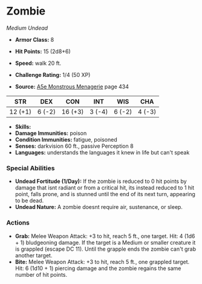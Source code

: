 # Zombie

*Medium* *Undead*

- **Armor Class:** 8
- **Hit Points:** 15 (2d8+6)
- **Speed:** walk 20 ft.

- **Challenge Rating:** 1/4 (50 XP)
- **Source:** [A5e Monstrous Menagerie](https://enpublishingrpg.com/products/level-up-monstrous-menagerie-a5e) page 434

| STR | DEX | CON | INT | WIS | CHA |
| --- | --- | --- | --- | --- | --- |
| 12 (+1) | 6 (-2) | 16 (+3) | 3 (-4) | 6 (-2) | 4 (-3) |

- **Skills:** 
- **Damage Immunities:** poison
- **Condition Immunities:** fatigue, poisoned
- **Senses:** darkvision 60 ft., passive Perception 8
- **Languages:** understands the languages it knew in life but can't speak

### Special Abilities

- **Undead Fortitude (1/Day):** If the zombie is reduced to 0 hit points by damage that isnt radiant or from a critical hit, its instead reduced to 1 hit point, falls prone, and is stunned until the end of its next turn, appearing to be dead.
- **Undead Nature:** A zombie doesnt require air, sustenance, or sleep.

### Actions

- **Grab:** Melee Weapon Attack: +3 to hit, reach 5 ft., one target. Hit: 4 (1d6 + 1) bludgeoning damage. If the target is a Medium or smaller creature  it is grappled (escape DC 11). Until the grapple ends  the zombie can't grab another target.
- **Bite:** Melee Weapon Attack: +3 to hit, reach 5 ft., one grappled target. Hit: 6 (1d10 + 1) piercing damage  and the zombie regains the same number of hit points.


